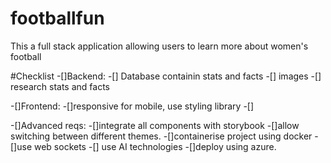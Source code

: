 # footballfun
This a full stack application allowing users to learn more about women's football

#Checklist
-[]Backend:
-[] Database containin stats and facts
-[] images
-[] research stats and facts

-[]Frontend:
-[]responsive for mobile, use styling library
-[]

-[]Advanced reqs:
-[]integrate all components with storybook
-[]allow switching between different themes.
-[]containerise project using docker
-[]use web sockets
-[] use AI technologies
-[]deploy using azure.